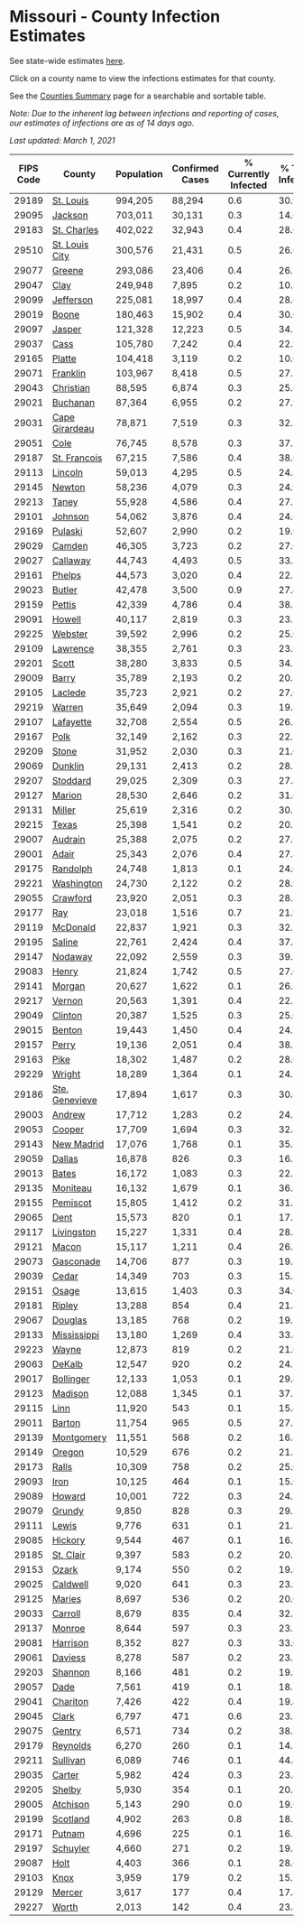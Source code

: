 # Missouri - County Infection Estimates

See state-wide estimates [here](/infections/us-mo).

Click on a county name to view the infections estimates for that county.

See the [Counties Summary](/infections/summary-counties) page for a searchable and sortable table.

*Note: Due to the inherent lag between infections and reporting of cases, our estimates of infections are as of 14 days ago.*

*Last updated: March 1, 2021*

|   FIPS Code |                           County |   Population |   Confirmed Cases |   % Currently Infected |   % Total Infected |
|-------------|----------------------------------|--------------|-------------------|------------------------|--------------------|
|       29189 |           [St. Louis](st.-louis) |      994,205 |            88,294 |                    0.6 |               30.9 |
|       29095 |               [Jackson](jackson) |      703,011 |            30,131 |                    0.3 |               14.6 |
|       29183 |       [St. Charles](st.-charles) |      402,022 |            32,943 |                    0.4 |               28.0 |
|       29510 | [St. Louis City](st.-louis-city) |      300,576 |            21,431 |                    0.5 |               26.0 |
|       29077 |                 [Greene](greene) |      293,086 |            23,406 |                    0.4 |               26.5 |
|       29047 |                     [Clay](clay) |      249,948 |             7,895 |                    0.2 |               10.8 |
|       29099 |           [Jefferson](jefferson) |      225,081 |            18,997 |                    0.4 |               28.6 |
|       29019 |                   [Boone](boone) |      180,463 |            15,902 |                    0.4 |               30.0 |
|       29097 |                 [Jasper](jasper) |      121,328 |            12,223 |                    0.5 |               34.5 |
|       29037 |                     [Cass](cass) |      105,780 |             7,242 |                    0.4 |               22.9 |
|       29165 |                 [Platte](platte) |      104,418 |             3,119 |                    0.2 |               10.0 |
|       29071 |             [Franklin](franklin) |      103,967 |             8,418 |                    0.5 |               27.2 |
|       29043 |           [Christian](christian) |       88,595 |             6,874 |                    0.3 |               25.6 |
|       29021 |             [Buchanan](buchanan) |       87,364 |             6,955 |                    0.2 |               27.9 |
|       29031 | [Cape Girardeau](cape-girardeau) |       78,871 |             7,519 |                    0.3 |               32.3 |
|       29051 |                     [Cole](cole) |       76,745 |             8,578 |                    0.3 |               37.7 |
|       29187 |     [St. Francois](st.-francois) |       67,215 |             7,586 |                    0.4 |               38.0 |
|       29113 |               [Lincoln](lincoln) |       59,013 |             4,295 |                    0.5 |               24.8 |
|       29145 |                 [Newton](newton) |       58,236 |             4,079 |                    0.3 |               24.9 |
|       29213 |                   [Taney](taney) |       55,928 |             4,586 |                    0.4 |               27.5 |
|       29101 |               [Johnson](johnson) |       54,062 |             3,876 |                    0.4 |               24.6 |
|       29169 |               [Pulaski](pulaski) |       52,607 |             2,990 |                    0.2 |               19.0 |
|       29029 |                 [Camden](camden) |       46,305 |             3,723 |                    0.2 |               27.0 |
|       29027 |             [Callaway](callaway) |       44,743 |             4,493 |                    0.5 |               33.7 |
|       29161 |                 [Phelps](phelps) |       44,573 |             3,020 |                    0.4 |               22.5 |
|       29023 |                 [Butler](butler) |       42,478 |             3,500 |                    0.9 |               27.4 |
|       29159 |                 [Pettis](pettis) |       42,339 |             4,786 |                    0.4 |               38.1 |
|       29091 |                 [Howell](howell) |       40,117 |             2,819 |                    0.3 |               23.1 |
|       29225 |               [Webster](webster) |       39,592 |             2,996 |                    0.2 |               25.0 |
|       29109 |             [Lawrence](lawrence) |       38,355 |             2,761 |                    0.3 |               23.9 |
|       29201 |                   [Scott](scott) |       38,280 |             3,833 |                    0.5 |               34.5 |
|       29009 |                   [Barry](barry) |       35,789 |             2,193 |                    0.2 |               20.7 |
|       29105 |               [Laclede](laclede) |       35,723 |             2,921 |                    0.2 |               27.0 |
|       29219 |                 [Warren](warren) |       35,649 |             2,094 |                    0.3 |               19.8 |
|       29107 |           [Lafayette](lafayette) |       32,708 |             2,554 |                    0.5 |               26.2 |
|       29167 |                     [Polk](polk) |       32,149 |             2,162 |                    0.3 |               22.1 |
|       29209 |                   [Stone](stone) |       31,952 |             2,030 |                    0.3 |               21.0 |
|       29069 |               [Dunklin](dunklin) |       29,131 |             2,413 |                    0.2 |               28.5 |
|       29207 |             [Stoddard](stoddard) |       29,025 |             2,309 |                    0.3 |               27.4 |
|       29127 |                 [Marion](marion) |       28,530 |             2,646 |                    0.2 |               31.6 |
|       29131 |                 [Miller](miller) |       25,619 |             2,316 |                    0.2 |               30.2 |
|       29215 |                   [Texas](texas) |       25,398 |             1,541 |                    0.2 |               20.1 |
|       29007 |               [Audrain](audrain) |       25,388 |             2,075 |                    0.2 |               27.9 |
|       29001 |                   [Adair](adair) |       25,343 |             2,076 |                    0.4 |               27.8 |
|       29175 |             [Randolph](randolph) |       24,748 |             1,813 |                    0.1 |               24.6 |
|       29221 |         [Washington](washington) |       24,730 |             2,122 |                    0.2 |               28.9 |
|       29055 |             [Crawford](crawford) |       23,920 |             2,051 |                    0.3 |               28.5 |
|       29177 |                       [Ray](ray) |       23,018 |             1,516 |                    0.7 |               21.9 |
|       29119 |             [McDonald](mcdonald) |       22,837 |             1,921 |                    0.3 |               32.7 |
|       29195 |                 [Saline](saline) |       22,761 |             2,424 |                    0.4 |               37.8 |
|       29147 |               [Nodaway](nodaway) |       22,092 |             2,559 |                    0.3 |               39.5 |
|       29083 |                   [Henry](henry) |       21,824 |             1,742 |                    0.5 |               27.0 |
|       29141 |                 [Morgan](morgan) |       20,627 |             1,622 |                    0.1 |               26.1 |
|       29217 |                 [Vernon](vernon) |       20,563 |             1,391 |                    0.4 |               22.5 |
|       29049 |               [Clinton](clinton) |       20,387 |             1,525 |                    0.3 |               25.0 |
|       29015 |                 [Benton](benton) |       19,443 |             1,450 |                    0.4 |               24.7 |
|       29157 |                   [Perry](perry) |       19,136 |             2,051 |                    0.4 |               38.2 |
|       29163 |                     [Pike](pike) |       18,302 |             1,487 |                    0.2 |               28.0 |
|       29229 |                 [Wright](wright) |       18,289 |             1,364 |                    0.1 |               24.3 |
|       29186 | [Ste. Genevieve](ste.-genevieve) |       17,894 |             1,617 |                    0.3 |               30.8 |
|       29003 |                 [Andrew](andrew) |       17,712 |             1,283 |                    0.2 |               24.5 |
|       29053 |                 [Cooper](cooper) |       17,709 |             1,694 |                    0.3 |               32.4 |
|       29143 |         [New Madrid](new-madrid) |       17,076 |             1,768 |                    0.1 |               35.8 |
|       29059 |                 [Dallas](dallas) |       16,878 |               826 |                    0.3 |               16.3 |
|       29013 |                   [Bates](bates) |       16,172 |             1,083 |                    0.3 |               22.1 |
|       29135 |             [Moniteau](moniteau) |       16,132 |             1,679 |                    0.1 |               36.3 |
|       29155 |             [Pemiscot](pemiscot) |       15,805 |             1,412 |                    0.2 |               31.3 |
|       29065 |                     [Dent](dent) |       15,573 |               820 |                    0.1 |               17.5 |
|       29117 |         [Livingston](livingston) |       15,227 |             1,331 |                    0.4 |               28.8 |
|       29121 |                   [Macon](macon) |       15,117 |             1,211 |                    0.4 |               26.8 |
|       29073 |           [Gasconade](gasconade) |       14,706 |               877 |                    0.3 |               19.8 |
|       29039 |                   [Cedar](cedar) |       14,349 |               703 |                    0.3 |               15.8 |
|       29151 |                   [Osage](osage) |       13,615 |             1,403 |                    0.3 |               34.0 |
|       29181 |                 [Ripley](ripley) |       13,288 |               854 |                    0.4 |               21.8 |
|       29067 |               [Douglas](douglas) |       13,185 |               768 |                    0.2 |               19.2 |
|       29133 |       [Mississippi](mississippi) |       13,180 |             1,269 |                    0.4 |               33.4 |
|       29223 |                   [Wayne](wayne) |       12,873 |               819 |                    0.2 |               21.0 |
|       29063 |                 [DeKalb](dekalb) |       12,547 |               920 |                    0.2 |               24.5 |
|       29017 |           [Bollinger](bollinger) |       12,133 |             1,053 |                    0.1 |               29.4 |
|       29123 |               [Madison](madison) |       12,088 |             1,345 |                    0.1 |               37.3 |
|       29115 |                     [Linn](linn) |       11,920 |               543 |                    0.1 |               15.4 |
|       29011 |                 [Barton](barton) |       11,754 |               965 |                    0.5 |               27.3 |
|       29139 |         [Montgomery](montgomery) |       11,551 |               568 |                    0.2 |               16.8 |
|       29149 |                 [Oregon](oregon) |       10,529 |               676 |                    0.2 |               21.3 |
|       29173 |                   [Ralls](ralls) |       10,309 |               758 |                    0.2 |               25.0 |
|       29093 |                     [Iron](iron) |       10,125 |               464 |                    0.1 |               15.6 |
|       29089 |                 [Howard](howard) |       10,001 |               722 |                    0.3 |               24.3 |
|       29079 |                 [Grundy](grundy) |        9,850 |               828 |                    0.3 |               29.2 |
|       29111 |                   [Lewis](lewis) |        9,776 |               631 |                    0.1 |               21.8 |
|       29085 |               [Hickory](hickory) |        9,544 |               467 |                    0.1 |               16.3 |
|       29185 |           [St. Clair](st.-clair) |        9,397 |               583 |                    0.2 |               20.7 |
|       29153 |                   [Ozark](ozark) |        9,174 |               550 |                    0.2 |               19.4 |
|       29025 |             [Caldwell](caldwell) |        9,020 |               641 |                    0.3 |               23.9 |
|       29125 |                 [Maries](maries) |        8,697 |               536 |                    0.2 |               20.6 |
|       29033 |               [Carroll](carroll) |        8,679 |               835 |                    0.4 |               32.3 |
|       29137 |                 [Monroe](monroe) |        8,644 |               597 |                    0.3 |               23.5 |
|       29081 |             [Harrison](harrison) |        8,352 |               827 |                    0.3 |               33.0 |
|       29061 |               [Daviess](daviess) |        8,278 |               587 |                    0.2 |               23.3 |
|       29203 |               [Shannon](shannon) |        8,166 |               481 |                    0.2 |               19.9 |
|       29057 |                     [Dade](dade) |        7,561 |               419 |                    0.1 |               18.7 |
|       29041 |             [Chariton](chariton) |        7,426 |               422 |                    0.4 |               19.4 |
|       29045 |                   [Clark](clark) |        6,797 |               471 |                    0.6 |               23.2 |
|       29075 |                 [Gentry](gentry) |        6,571 |               734 |                    0.2 |               38.7 |
|       29179 |             [Reynolds](reynolds) |        6,270 |               260 |                    0.1 |               14.1 |
|       29211 |             [Sullivan](sullivan) |        6,089 |               746 |                    0.1 |               44.4 |
|       29035 |                 [Carter](carter) |        5,982 |               424 |                    0.3 |               23.8 |
|       29205 |                 [Shelby](shelby) |        5,930 |               354 |                    0.1 |               20.1 |
|       29005 |             [Atchison](atchison) |        5,143 |               290 |                    0.0 |               19.6 |
|       29199 |             [Scotland](scotland) |        4,902 |               263 |                    0.8 |               18.5 |
|       29171 |                 [Putnam](putnam) |        4,696 |               225 |                    0.1 |               16.5 |
|       29197 |             [Schuyler](schuyler) |        4,660 |               271 |                    0.2 |               19.3 |
|       29087 |                     [Holt](holt) |        4,403 |               366 |                    0.1 |               28.6 |
|       29103 |                     [Knox](knox) |        3,959 |               179 |                    0.2 |               15.7 |
|       29129 |                 [Mercer](mercer) |        3,617 |               177 |                    0.4 |               17.4 |
|       29227 |                   [Worth](worth) |        2,013 |               142 |                    0.4 |               23.8 |